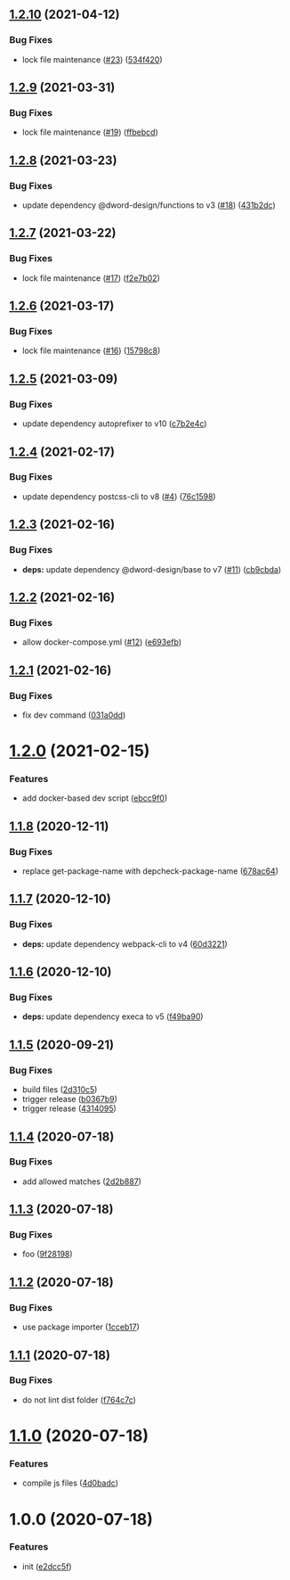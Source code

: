 ## [1.2.10](https://github.com/dword-design/base-config-wordpress-theme/compare/v1.2.9...v1.2.10) (2021-04-12)


### Bug Fixes

* lock file maintenance ([#23](https://github.com/dword-design/base-config-wordpress-theme/issues/23)) ([534f420](https://github.com/dword-design/base-config-wordpress-theme/commit/534f420c6f7241e132b816b68e9f6ef94ecab7d9))

## [1.2.9](https://github.com/dword-design/base-config-wordpress-theme/compare/v1.2.8...v1.2.9) (2021-03-31)


### Bug Fixes

* lock file maintenance ([#19](https://github.com/dword-design/base-config-wordpress-theme/issues/19)) ([ffbebcd](https://github.com/dword-design/base-config-wordpress-theme/commit/ffbebcd61d6791e167d74f753b553534dbf9757f))

## [1.2.8](https://github.com/dword-design/base-config-wordpress-theme/compare/v1.2.7...v1.2.8) (2021-03-23)


### Bug Fixes

* update dependency @dword-design/functions to v3 ([#18](https://github.com/dword-design/base-config-wordpress-theme/issues/18)) ([431b2dc](https://github.com/dword-design/base-config-wordpress-theme/commit/431b2dc6cf6eae7b8847e7d53fb0b27c16a838d8))

## [1.2.7](https://github.com/dword-design/base-config-wordpress-theme/compare/v1.2.6...v1.2.7) (2021-03-22)


### Bug Fixes

* lock file maintenance ([#17](https://github.com/dword-design/base-config-wordpress-theme/issues/17)) ([f2e7b02](https://github.com/dword-design/base-config-wordpress-theme/commit/f2e7b020258f99695ce0ab57175bc65c28706d9f))

## [1.2.6](https://github.com/dword-design/base-config-wordpress-theme/compare/v1.2.5...v1.2.6) (2021-03-17)


### Bug Fixes

* lock file maintenance ([#16](https://github.com/dword-design/base-config-wordpress-theme/issues/16)) ([15798c8](https://github.com/dword-design/base-config-wordpress-theme/commit/15798c8a636dc5fb7d5a9d679f2ecfc14e56deed))

## [1.2.5](https://github.com/dword-design/base-config-wordpress-theme/compare/v1.2.4...v1.2.5) (2021-03-09)


### Bug Fixes

* update dependency autoprefixer to v10 ([c7b2e4c](https://github.com/dword-design/base-config-wordpress-theme/commit/c7b2e4c44be45bc8f7d3cbcf158e501009628088))

## [1.2.4](https://github.com/dword-design/base-config-wordpress-theme/compare/v1.2.3...v1.2.4) (2021-02-17)


### Bug Fixes

* update dependency postcss-cli to v8 ([#4](https://github.com/dword-design/base-config-wordpress-theme/issues/4)) ([76c1598](https://github.com/dword-design/base-config-wordpress-theme/commit/76c159875ee4b9289eeb8bf9db5fc76d7bc43e60))

## [1.2.3](https://github.com/dword-design/base-config-wordpress-theme/compare/v1.2.2...v1.2.3) (2021-02-16)


### Bug Fixes

* **deps:** update dependency @dword-design/base to v7 ([#11](https://github.com/dword-design/base-config-wordpress-theme/issues/11)) ([cb9cbda](https://github.com/dword-design/base-config-wordpress-theme/commit/cb9cbdae440d8f0f2253fd3f7a03d1c1184f7d5e))

## [1.2.2](https://github.com/dword-design/base-config-wordpress-theme/compare/v1.2.1...v1.2.2) (2021-02-16)


### Bug Fixes

* allow docker-compose.yml ([#12](https://github.com/dword-design/base-config-wordpress-theme/issues/12)) ([e693efb](https://github.com/dword-design/base-config-wordpress-theme/commit/e693efb6210c0b189ef18a8460864b1aeb5fb5b9))

## [1.2.1](https://github.com/dword-design/base-config-wordpress-theme/compare/v1.2.0...v1.2.1) (2021-02-16)


### Bug Fixes

* fix dev command ([031a0dd](https://github.com/dword-design/base-config-wordpress-theme/commit/031a0dde1dd96a9601bfd9035ef48c9fae3d7632))

# [1.2.0](https://github.com/dword-design/base-config-wordpress-theme/compare/v1.1.8...v1.2.0) (2021-02-15)


### Features

* add docker-based dev script ([ebcc9f0](https://github.com/dword-design/base-config-wordpress-theme/commit/ebcc9f0f4c13a08c6ef73f1589ed58616d798847))

## [1.1.8](https://github.com/dword-design/base-config-wordpress-theme/compare/v1.1.7...v1.1.8) (2020-12-11)


### Bug Fixes

* replace get-package-name with depcheck-package-name ([678ac64](https://github.com/dword-design/base-config-wordpress-theme/commit/678ac647fc08aa6fc6b21272981fb4eed6275807))

## [1.1.7](https://github.com/dword-design/base-config-wordpress-theme/compare/v1.1.6...v1.1.7) (2020-12-10)


### Bug Fixes

* **deps:** update dependency webpack-cli to v4 ([60d3221](https://github.com/dword-design/base-config-wordpress-theme/commit/60d32213ac432c213da5a04e43c95bd10d2d17f3))

## [1.1.6](https://github.com/dword-design/base-config-wordpress-theme/compare/v1.1.5...v1.1.6) (2020-12-10)


### Bug Fixes

* **deps:** update dependency execa to v5 ([f49ba90](https://github.com/dword-design/base-config-wordpress-theme/commit/f49ba907a9e04fb301880893470b9daeb04335ff))

## [1.1.5](https://github.com/dword-design/base-config-wordpress-theme/compare/v1.1.4...v1.1.5) (2020-09-21)


### Bug Fixes

* build files ([2d310c5](https://github.com/dword-design/base-config-wordpress-theme/commit/2d310c5af8892c7b819ee775317b404bf218bbdc))
* trigger release ([b0367b9](https://github.com/dword-design/base-config-wordpress-theme/commit/b0367b917befc2268bd113009c789cbe37736880))
* trigger release ([4314095](https://github.com/dword-design/base-config-wordpress-theme/commit/4314095334b34fd94780bed8af949e78a58c0a9d))

## [1.1.4](https://github.com/dword-design/base-config-wordpress-theme/compare/v1.1.3...v1.1.4) (2020-07-18)


### Bug Fixes

* add allowed matches ([2d2b887](https://github.com/dword-design/base-config-wordpress-theme/commit/2d2b887d212f5f00d05683a9df35e8f067545e7f))

## [1.1.3](https://github.com/dword-design/base-config-wordpress-theme/compare/v1.1.2...v1.1.3) (2020-07-18)


### Bug Fixes

* foo ([9f28198](https://github.com/dword-design/base-config-wordpress-theme/commit/9f2819861f3edcb7831da2ada12f384039dfe658))

## [1.1.2](https://github.com/dword-design/base-config-wordpress-theme/compare/v1.1.1...v1.1.2) (2020-07-18)


### Bug Fixes

* use package importer ([1cceb17](https://github.com/dword-design/base-config-wordpress-theme/commit/1cceb17bb233c39ffed86ec435eed28be28fa95e))

## [1.1.1](https://github.com/dword-design/base-config-wordpress-theme/compare/v1.1.0...v1.1.1) (2020-07-18)


### Bug Fixes

* do not lint dist folder ([f764c7c](https://github.com/dword-design/base-config-wordpress-theme/commit/f764c7ca9dd3f45a3d205b8630b77eb79c9870b9))

# [1.1.0](https://github.com/dword-design/base-config-wordpress-theme/compare/v1.0.0...v1.1.0) (2020-07-18)


### Features

* compile js files ([4d0badc](https://github.com/dword-design/base-config-wordpress-theme/commit/4d0badcb37265d444136df01d1c579ee8b0de329))

# 1.0.0 (2020-07-18)


### Features

* init ([e2dcc5f](https://github.com/dword-design/base-config-wordpress-theme/commit/e2dcc5fddaa0c79244dcb0500ca635d318ff2f78))

